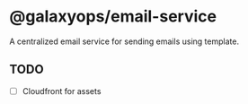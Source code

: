 # @galaxyops/email-service

A centralized email service for sending emails using template.

## TODO

- [ ] Cloudfront for assets
